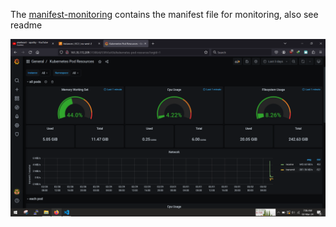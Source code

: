 <!-- @format -->

The [manifest-monitoring]() contains the manifest file for monitoring, also see readme

![](../images/capstonemonitor.png)
